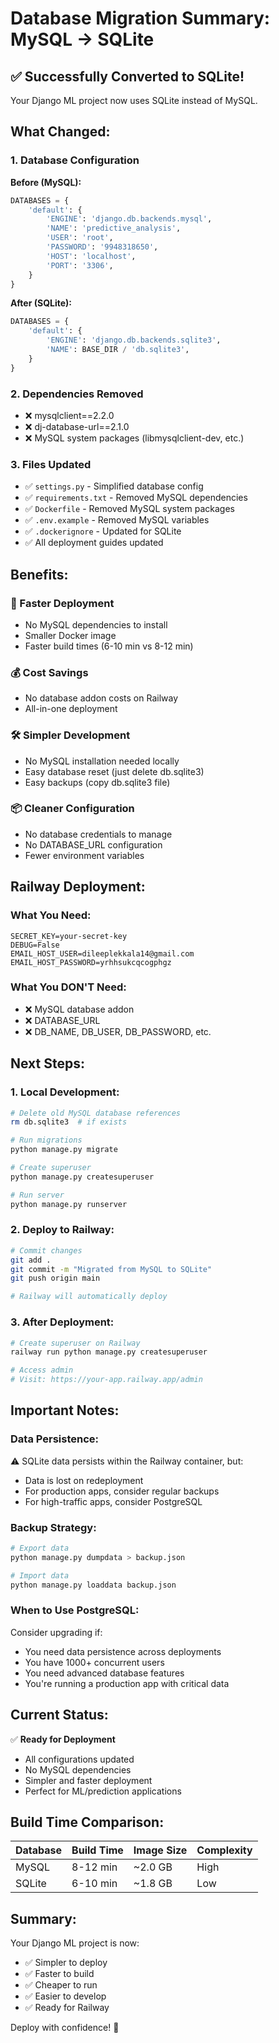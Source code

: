 # Database Migration Summary: MySQL → SQLite

## ✅ Successfully Converted to SQLite!

Your Django ML project now uses SQLite instead of MySQL.

## What Changed:

### 1. Database Configuration
**Before (MySQL):**
```python
DATABASES = {
    'default': {
        'ENGINE': 'django.db.backends.mysql',
        'NAME': 'predictive_analysis',
        'USER': 'root',
        'PASSWORD': '9948318650',
        'HOST': 'localhost',
        'PORT': '3306',
    }
}
```

**After (SQLite):**
```python
DATABASES = {
    'default': {
        'ENGINE': 'django.db.backends.sqlite3',
        'NAME': BASE_DIR / 'db.sqlite3',
    }
}
```

### 2. Dependencies Removed
- ❌ mysqlclient==2.2.0
- ❌ dj-database-url==2.1.0
- ❌ MySQL system packages (libmysqlclient-dev, etc.)

### 3. Files Updated
- ✅ `settings.py` - Simplified database config
- ✅ `requirements.txt` - Removed MySQL dependencies
- ✅ `Dockerfile` - Removed MySQL system packages
- ✅ `.env.example` - Removed MySQL variables
- ✅ `.dockerignore` - Updated for SQLite
- ✅ All deployment guides updated

## Benefits:

### 🚀 Faster Deployment
- No MySQL dependencies to install
- Smaller Docker image
- Faster build times (6-10 min vs 8-12 min)

### 💰 Cost Savings
- No database addon costs on Railway
- All-in-one deployment

### 🛠️ Simpler Development
- No MySQL installation needed locally
- Easy database reset (just delete db.sqlite3)
- Easy backups (copy db.sqlite3 file)

### 📦 Cleaner Configuration
- No database credentials to manage
- No DATABASE_URL configuration
- Fewer environment variables

## Railway Deployment:

### What You Need:
```
SECRET_KEY=your-secret-key
DEBUG=False
EMAIL_HOST_USER=dileeplekkala14@gmail.com
EMAIL_HOST_PASSWORD=yrhhsukcqcogphgz
```

### What You DON'T Need:
- ❌ MySQL database addon
- ❌ DATABASE_URL
- ❌ DB_NAME, DB_USER, DB_PASSWORD, etc.

## Next Steps:

### 1. Local Development:
```bash
# Delete old MySQL database references
rm db.sqlite3  # if exists

# Run migrations
python manage.py migrate

# Create superuser
python manage.py createsuperuser

# Run server
python manage.py runserver
```

### 2. Deploy to Railway:
```bash
# Commit changes
git add .
git commit -m "Migrated from MySQL to SQLite"
git push origin main

# Railway will automatically deploy
```

### 3. After Deployment:
```bash
# Create superuser on Railway
railway run python manage.py createsuperuser

# Access admin
# Visit: https://your-app.railway.app/admin
```

## Important Notes:

### Data Persistence:
⚠️ SQLite data persists within the Railway container, but:
- Data is lost on redeployment
- For production apps, consider regular backups
- For high-traffic apps, consider PostgreSQL

### Backup Strategy:
```bash
# Export data
python manage.py dumpdata > backup.json

# Import data
python manage.py loaddata backup.json
```

### When to Use PostgreSQL:
Consider upgrading if:
- You need data persistence across deployments
- You have 1000+ concurrent users
- You need advanced database features
- You're running a production app with critical data

## Current Status:

✅ **Ready for Deployment**
- All configurations updated
- No MySQL dependencies
- Simpler and faster deployment
- Perfect for ML/prediction applications

## Build Time Comparison:

| Database | Build Time | Image Size | Complexity |
|----------|-----------|------------|------------|
| MySQL    | 8-12 min  | ~2.0 GB    | High       |
| SQLite   | 6-10 min  | ~1.8 GB    | Low        |

## Summary:

Your Django ML project is now:
- ✅ Simpler to deploy
- ✅ Faster to build
- ✅ Cheaper to run
- ✅ Easier to develop
- ✅ Ready for Railway

Deploy with confidence! 🚀